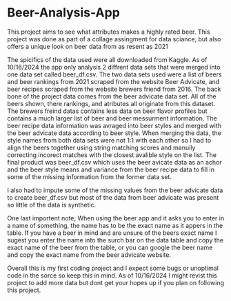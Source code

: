 # Beer-Analysis-App
This project aims to see what attributes makes a highly rated beer. This project was done as part of a collage assingment for data sciance, but also offers a unique look on beer data from as resent as 2021

The spicifics of the data used were all downloaded from Kaggle. As of 10/16/2024 the app only analysis 2 diffrent data sets that were merged into one data set called beer_df.csv. 
The two data sets used were a list of beers and beer rankings from 2021 scraped from the website Beer Advicate, and beer recipes scraped from the website brewers friend from 2016. 
The back bone of the project data comes from the beer advicate data set. All of the beers shown, there rankings, and atributes all originate from this dataset. 
The brewers freind datas contains less data on beer flavor profiles but contains a much larger list of beer and beer messurment information. 
The beer recipe data information was avraged into beer styles and merged with the beer advicate data according to beer style. 
When merging the data, the style names from both data sets were not 1:1 with each other so I had to align the beers together using string matching scores and manuily correcting incorect matches with the closest avalible style on the list. 
The final product was beer_df.csv which uses the beer avicate data as an achor and the beer style means and variance from the beer recipe data to fill in some of the missing information from the former data set.

I also had to impute some of the missing values from the beer advicate data to create beer_df.csv but most of the data from beer advicate was present so little of the data is synthetic.

One last importent note; When using the beer app and it asks you to enter in a name of something, the name has to be the exact name as it appers in the table. 
If you have a beer in mind and are unsure of the beers exact name I sugest you enter the name into the surch bar on the data table and copy the exact name of the beer from the table, or you can google the beer name and copy the exact name from the beer advicate website.

Overall this is my first coding project and I expect some bugs or unoptimal code in the sorce so keep this in mind. As of 10/16/2024 I might revist this project to add more data but dont get your hopes up if you plan on following this project. 
